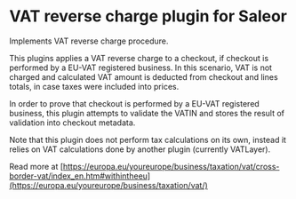 # VAT reverse charge plugin for Saleor

Implements VAT reverse charge procedure.

This plugins applies a VAT reverse charge to a checkout, if checkout is performed by
a EU-VAT registered business.
In this scenario, VAT is not charged and calculated VAT amount is deducted from
checkout and lines totals, in case taxes were included into prices.

In order to prove that checkout is performed by a EU-VAT registered business,
this plugin attempts to validate the VATIN and stores the result of validation
into checkout metadata.

Note that this plugin does not perform tax calculations on its own,
instead it relies on VAT calculations done by another plugin (currently VATLayer).

Read more at [https://europa.eu/youreurope/business/taxation/vat/cross-border-vat/index_en.htm#withintheeu](https://europa.eu/youreurope/business/taxation/vat/)
